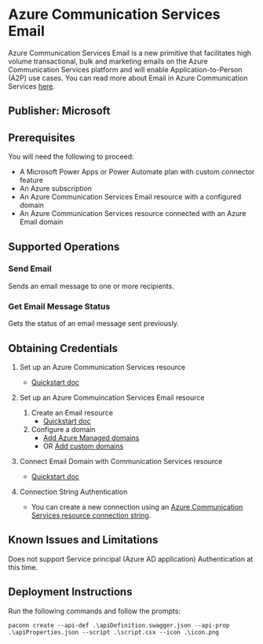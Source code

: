 # Azure Communication Services Email

Azure Communication Services Email is a new primitive that facilitates high volume transactional, bulk and marketing emails on the Azure Communication Services platform and will enable Application-to-Person (A2P) use cases. You can read more about Email in Azure Communication Services [here](https://docs.microsoft.com/en-us/azure/communication-services/concepts/email/email-overview).

## Publisher: Microsoft

## Prerequisites

You will need the following to proceed:
* A Microsoft Power Apps or Power Automate plan with custom connector feature
* An Azure subscription
* An Azure Communication Services Email resource with a configured domain
* An Azure Communication Services resource connected with an Azure Email domain

## Supported Operations

### Send Email 

Sends an email message to one or more recipients.

### Get Email Message Status

Gets the status of an email message sent previously.

## Obtaining Credentials
1. Set up an Azure Communication Services resource
    - [Quickstart doc](https://docs.microsoft.com/en-us/azure/communication-services/quickstarts/create-communication-resource?tabs=windows&pivots=platform-azp)

2. Set up an Azure Commuincation Services Email resource
    1. Create an Email resource
        - [Quickstart doc](https://docs.microsoft.com/en-us/azure/communication-services/quickstarts/email/create-email-communication-resource)
    2. Configure a domain
        - [Add Azure Managed domains](https://docs.microsoft.com/en-us/azure/communication-services/quickstarts/email/add-azure-managed-domains)
        - OR [Add custom domains](https://docs.microsoft.com/en-us/azure/communication-services/quickstarts/email/add-custom-verified-domains)

3. Connect Email Domain with Communication Services resource
    - [Quickstart doc](https://docs.microsoft.com/en-us/azure/communication-services/quickstarts/email/connect-email-communication-resource)

4. Connection String Authentication
    - You can create a new connection using an [Azure Communication Services resource connection string](https://docs.microsoft.com/en-us/azure/communication-services/quickstarts/create-communication-resource?tabs=windows&pivots=platform-azp#access-your-connection-strings-and-service-endpoints).

## Known Issues and Limitations
Does not support Service principal (Azure AD application) Authentication at this time.

## Deployment Instructions

Run the following commands and follow the prompts:

```paconn
paconn create --api-def .\apiDefinition.swagger.json --api-prop .\apiProperties.json --script .\script.csx --icon .\icon.png
```

